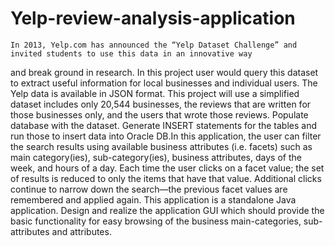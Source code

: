 # Yelp-review-analysis-application

    
    In 2013, Yelp.com has announced the “Yelp Dataset Challenge” and invited students to use this data in an innovative way 
and break ground in research. In this project user would query this dataset to extract useful information for local businesses 
and individual users.
    The Yelp data is available in JSON format. This project will use a simplified dataset includes only 20,544 businesses, 
the reviews that are written for those businesses only, and the users that wrote those reviews. Populate database with the 
dataset. Generate INSERT statements for the tables and run those to insert data into Oracle DB.In this application, the user
can filter the search results using available business attributes (i.e. facets) such as main category(ies), sub-category(ies),
business attributes, days of the week, and hours of a day. Each time the user clicks on a facet value; the set of results is
reduced to only the items that have that value. Additional clicks continue to narrow down the search—the previous facet values
are remembered and applied again. This application is a standalone Java application.
    Design and realize the application GUI which should provide the basic functionality for easy browsing of the business 
main-categories, sub-attributes and attributes.
